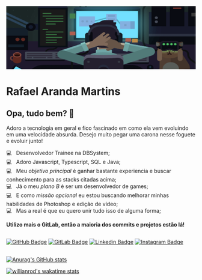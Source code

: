 <img width="auto" src="https://github.com/Skema1114/Skema1114/blob/master/bannerAjustado.png">

# Rafael Aranda Martins

## Opa, tudo bem? 👋
Adoro a tecnologia em geral e fico fascinado em como ela vem evoluindo em uma velocidade absurda.
Desejo muito pegar uma carona nesse foguete e evoluir junto!

:computer: &nbsp; Desenvolvedor Trainee na DBSystem;
<br/> :computer: &nbsp; Adoro Javascript, Typescript, SQL e Java;
<br/> :computer: &nbsp; Meu *objetivo principal* é ganhar bastante experiencia e buscar conhecimento para as stacks citadas acima;
<br/> :computer: &nbsp; Já o meu *plano B* é ser um desenvolvedor de games;
<br/> :computer: &nbsp; E como *missão opcional* eu estou buscando melhorar minhas habilidades de Photoshop e edição de vídeo;
<br/> :computer: &nbsp; Mas a real é que eu quero unir tudo isso de alguma forma;

<b>Utilizo mais o GitLab, então a maioria dos commits e projetos estão lá!</b>

## 

[![GitHub Badge](https://img.shields.io/badge/-Skema1114-blueviolet?style=flat-square&logo=GitHub&logoColor=white&link=https://github.com/Skema1114)](https://github.com/Skema1114)   [![GitLab Badge](https://img.shields.io/badge/-Skema1114-blueviolet?style=flat-square&logo=gitlab&logoColor=white&link=https://gitlab.com/Skema1114/)](https://gitlab.com/Skema1114/)   [![Linkedin Badge](https://img.shields.io/badge/-Rafael%20Aranda%20Martins-blueviolet?style=flat-square&logo=Linkedin&logoColor=white&link=https://www.linkedin.com/in/rafaelarandamartins/)](https://www.linkedin.com/in/rafaelarandamartins/)   [![Instagram Badge](https://img.shields.io/badge/-Holdiny-blueviolet?style=flat-square&logo=Instagram&logoColor=white&link=https://www.instagram.com/holdiny/)](https://www.instagram.com/holdiny/)

## 

[![Anurag's GitHub stats](https://github-readme-stats.vercel.app/api?username=skema1114&count_private=true&show_icons=true&theme=tokyonight)](https://github.com/anuraghazra/github-readme-stats)

<!-- [![Top Langs](https://github-readme-stats.vercel.app/api/top-langs/?username=skema1114&count_private=true&show_icons=true&theme=tokyonight)](https://github.com/anuraghazra/github-readme-stats) -->

[![willianrod's wakatime stats](https://github-readme-stats.vercel.app/api/wakatime?username=Skema1114&show_icons=true&theme=tokyonight&range=last_7_days)](https://github.com/anuraghazra/github-readme-stats)


